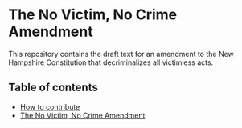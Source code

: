 # The No Victim, No Crime Amendment
This repository contains the draft text for an amendment to the New Hampshire Constitution that decriminalizes all victimless acts.

## Table of contents
- [How to contribute](https://github.com/decriminalize-nh/contributing/blob/main/README.md)  
- [The No Victim, No Crime Amendment](no-victim-no-crime-amendment.md)
